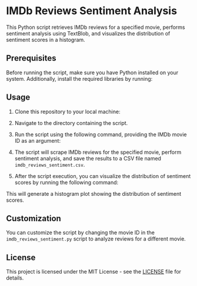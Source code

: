 # IMDb Reviews Sentiment Analysis

This Python script retrieves IMDb reviews for a specified movie, performs sentiment analysis using TextBlob, and visualizes the distribution of sentiment scores in a histogram.

## Prerequisites

Before running the script, make sure you have Python installed on your system. Additionally, install the required libraries by running:


## Usage

1. Clone this repository to your local machine:


2. Navigate to the directory containing the script.

3. Run the script using the following command, providing the IMDb movie ID as an argument:


4. The script will scrape IMDb reviews for the specified movie, perform sentiment analysis, and save the results to a CSV file named `imdb_reviews_sentiment.csv`.

5. After the script execution, you can visualize the distribution of sentiment scores by running the following command:


This will generate a histogram plot showing the distribution of sentiment scores.

## Customization

You can customize the script by changing the movie ID in the `imdb_reviews_sentiment.py` script to analyze reviews for a different movie.

## License

This project is licensed under the MIT License - see the [LICENSE](LICENSE) file for details.
